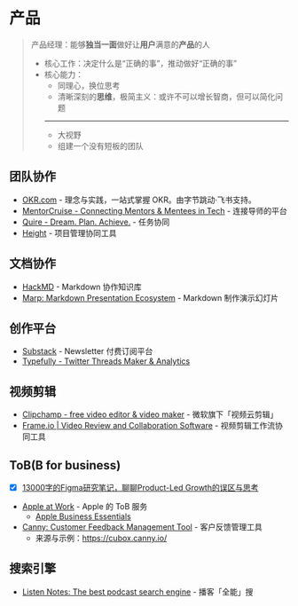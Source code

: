 # 产品

> 产品经理：能够**独当一面**做好让**用户**满意的**产品**的人
>   - 核心工作：决定什么是“正确的事”，推动做好“正确的事”
>   - 核心能力：
>     - 同理心，换位思考
>     - 清晰深刻的**思维**，极简主义：或许不可以增长智商，但可以简化问题
>     ---
>     - 大视野
>     - 组建一个没有短板的团队

## 团队协作

- [OKR.com](https://www.okr.com/) - 理念与实践，一站式掌握 OKR。由字节跳动·飞书支持。
- [MentorCruise - Connecting Mentors & Mentees in Tech](https://mentorcruise.com/) - 连接导师的平台
- [Quire - Dream. Plan. Achieve.](https://quire.io/) - 任务协同
- [Height](https://height.app/) - 项目管理协同工具

## 文档协作

- [HackMD](https://hackmd.io/) - Markdown 协作知识库
- [Marp: Markdown Presentation Ecosystem](https://marp.app/) - Markdown 制作演示幻灯片

## 创作平台

- [Substack](https://substack.com/) - Newsletter 付费订阅平台
- [Typefully - Twitter Threads Maker & Analytics](https://typefully.app/)

## 视频剪辑

- [Clipchamp - free video editor & video maker](https://app.clipchamp.com/) - 微软旗下「视频云剪辑」
- [Frame.io | Video Review and Collaboration Software](https://www.frame.io/) - 视频剪辑工作流协同工具

## ToB(B for business)
- [x] [13000字的Figma研究笔记，聊聊Product-Led Growth的误区与思考](https://mp.weixin.qq.com/s/3C43vxrxbkMhNQAdojG0bg)
- [Apple at Work](https://www.apple.com/business/) - Apple 的 ToB 服务
    - [Apple Business Essentials](https://www.apple.com/business/essentials/)
- [Canny: Customer Feedback Management Tool](https://canny.io/) - 客户反馈管理工具
    - 来源与示例：https://cubox.canny.io/

## 搜索引擎

- [Listen Notes: The best podcast search engine](https://www.listennotes.com/) - 播客「全能」搜
